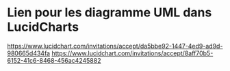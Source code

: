 # Lien pour les diagramme UML dans LucidCharts

https://www.lucidchart.com/invitations/accept/da5bbe92-1447-4ed9-ad9d-980665d434fa
https://www.lucidchart.com/invitations/accept/8aff70b5-6152-41c6-8468-456ac4245882

